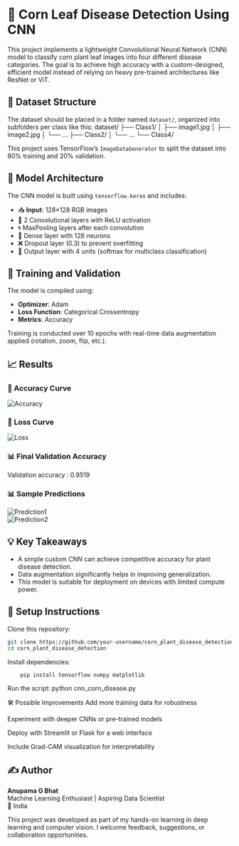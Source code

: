 # 🌿 Corn Leaf Disease Detection Using CNN

This project implements a lightweight Convolutional Neural Network (CNN) model to classify corn plant leaf images into four different disease categories. The goal is to achieve high accuracy with a custom-designed, efficient model instead of relying on heavy pre-trained architectures like ResNet or ViT.

## 📁 Dataset Structure

The dataset should be placed in a folder named `dataset/`, organized into subfolders per class like this:
dataset/
├── Class1/
│ ├── image1.jpg
│ ├── image2.jpg
│ └── ...
├── Class2/
│ └── ...
└── Class4/


This project uses TensorFlow’s `ImageDataGenerator` to split the dataset into 80% training and 20% validation.

## 🧠 Model Architecture

The CNN model is built using `tensorflow.keras` and includes:

- 📥 **Input**: 128×128 RGB images  
- 🧱 2 Convolutional layers with ReLU activation  
- 🌀 MaxPooling layers after each convolution  
- 🧠 Dense layer with 128 neurons  
- ❌ Dropout layer (0.3) to prevent overfitting  
- 🎯 Output layer with 4 units (softmax for multiclass classification)

## 🧪 Training and Validation

The model is compiled using:

- **Optimizer**: Adam  
- **Loss Function**: Categorical Crossentropy  
- **Metrics**: Accuracy

Training is conducted over 10 epochs with real-time data augmentation applied (rotation, zoom, flip, etc.).

## 📈 Results

### 🔹 Accuracy Curve
![Accuracy](Plantdiseasedectection/plant_disease_detection/Accuracy.png)

### 🔹 Loss Curve
![Loss](Plantdiseasedectection/plant_disease_detection/Loss.png)


### 📊 Final Validation Accuracy
Validation accuracy : 0.9519


### 📊 Sample Predictions
![Prediction1](Plantdiseasedectection/plant_disease_detection/output1.png)  
![Prediction2](Plantdiseasedectection/plant_disease_detection/output2.png)


## 💡 Key Takeaways

- A simple custom CNN can achieve competitive accuracy for plant disease detection.
- Data augmentation significantly helps in improving generalization.
- This model is suitable for deployment on devices with limited compute power.

## 🔧 Setup Instructions

Clone this repository:
   ```bash
   git clone https://github.com/your-username/corn_plant_disease_detection.git
   cd corn_plant_disease_detection
 ```

Install dependencies:

        pip install tensorflow numpy matplotlib

Run the script:
   python cnn_corn_disease.py

🛠️ Possible Improvements
   Add more training data for robustness

   Experiment with deeper CNNs or pre-trained models

   Deploy with Streamlit or Flask for a web interface

   Include Grad-CAM visualization for interpretability

## ✍️ Author

**Anupama G Bhat**  
Machine Learning Enthusiast | Aspiring Data Scientist  
📍 India 

This project was developed as part of my hands-on learning in deep learning and computer vision. I welcome feedback, suggestions, or collaboration opportunities.
